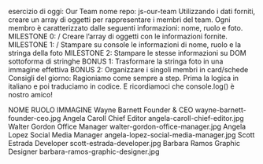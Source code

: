 esercizio di oggi: Our Team
nome repo: js-our-team
Utilizzando i dati forniti, creare un array di oggetti per rappresentare i membri del team.
Ogni membro è caratterizzato dalle seguenti informazioni: nome, ruolo e foto.
MILESTONE 0: /
Creare l’array di oggetti con le informazioni fornite.
MILESTONE 1: /
Stampare su console le informazioni di nome, ruolo e la stringa della foto
MILESTONE 2: 
Stampare le stesse informazioni su DOM sottoforma di stringhe
BONUS 1:
Trasformare la stringa foto in una immagine effettiva
BONUS 2:
Organizzare i singoli membri in card/schede
Consigli del giorno:
Ragioniamo come sempre a step.
Prima la logica in italiano e poi traduciamo in codice.
E ricordiamoci che console.log() è nostro amico!


NOME                  RUOLO                        IMMAGINE
Wayne Barnett	      Founder & CEO	               wayne-barnett-founder-ceo.jpg
Angela Caroll	      Chief Editor	               angela-caroll-chief-editor.jpg
Walter Gordon	      Office Manager	           walter-gordon-office-manager.jpg
Angela Lopez	      Social Media Manager	       angela-lopez-social-media-manager.jpg
Scott Estrada	      Developer	                   scott-estrada-developer.jpg
Barbara Ramos	      Graphic Designer	           barbara-ramos-graphic-designer.jpg